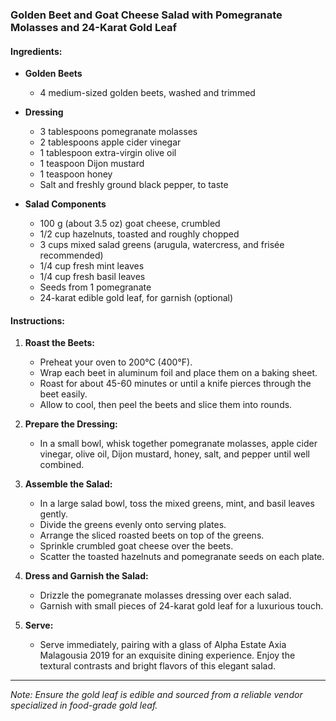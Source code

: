 ### Golden Beet and Goat Cheese Salad with Pomegranate Molasses and 24-Karat Gold Leaf

#### Ingredients:

- **Golden Beets** 
  - 4 medium-sized golden beets, washed and trimmed

- **Dressing**
  - 3 tablespoons pomegranate molasses
  - 2 tablespoons apple cider vinegar
  - 1 tablespoon extra-virgin olive oil
  - 1 teaspoon Dijon mustard
  - 1 teaspoon honey
  - Salt and freshly ground black pepper, to taste

- **Salad Components**
  - 100 g (about 3.5 oz) goat cheese, crumbled
  - 1/2 cup hazelnuts, toasted and roughly chopped
  - 3 cups mixed salad greens (arugula, watercress, and frisée recommended)
  - 1/4 cup fresh mint leaves
  - 1/4 cup fresh basil leaves
  - Seeds from 1 pomegranate
  - 24-karat edible gold leaf, for garnish (optional)
  
#### Instructions:

1. **Roast the Beets:**
   - Preheat your oven to 200°C (400°F).
   - Wrap each beet in aluminum foil and place them on a baking sheet.
   - Roast for about 45-60 minutes or until a knife pierces through the beet easily.
   - Allow to cool, then peel the beets and slice them into rounds.

2. **Prepare the Dressing:**
   - In a small bowl, whisk together pomegranate molasses, apple cider vinegar, olive oil, Dijon mustard, honey, salt, and pepper until well combined.

3. **Assemble the Salad:**
   - In a large salad bowl, toss the mixed greens, mint, and basil leaves gently.
   - Divide the greens evenly onto serving plates.
   - Arrange the sliced roasted beets on top of the greens.
   - Sprinkle crumbled goat cheese over the beets.
   - Scatter the toasted hazelnuts and pomegranate seeds on each plate.

4. **Dress and Garnish the Salad:**
   - Drizzle the pomegranate molasses dressing over each salad.
   - Garnish with small pieces of 24-karat gold leaf for a luxurious touch.

5. **Serve:**
   - Serve immediately, pairing with a glass of Alpha Estate Axia Malagousia 2019 for an exquisite dining experience. Enjoy the textural contrasts and bright flavors of this elegant salad.

---

_Note: Ensure the gold leaf is edible and sourced from a reliable vendor specialized in food-grade gold leaf._